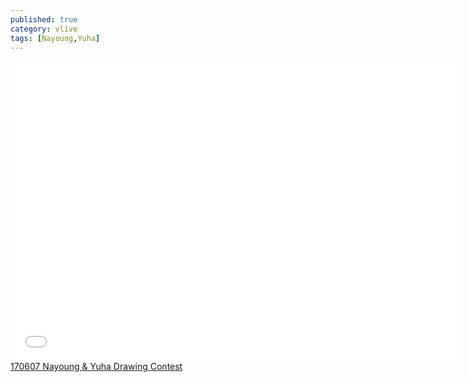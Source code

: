 ```yaml
---
published: true
category: vlive
tags: [Nayoung,Yuha]
---
```

<iframe frameborder="0" width="720" height="480" src="BLAH" allowfullscreen></iframe><br /><a href="" target="_blank">170607 Nayoung & Yuha Drawing Contest</a>